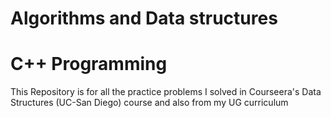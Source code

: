 # Algorithms and Data structures
# C++ Programming
This Repository is for all the practice problems I solved in Courseera's Data Structures (UC-San Diego) course and also from my UG curriculum
